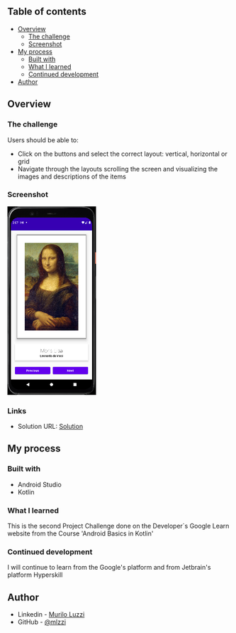 ## Table of contents

- [Overview](#overview)
    - [The challenge](#the-challenge)
    - [Screenshot](#screenshot)
- [My process](#my-process)
    - [Built with](#built-with)
    - [What I learned](#what-i-learned)
    - [Continued development](#continued-development)
- [Author](#author)

## Overview

### The challenge

Users should be able to:

- Click on the buttons and select the correct layout: vertical, horizontal or grid
- Navigate through the layouts scrolling the screen and visualizing the images and descriptions of the items

### Screenshot

![](./screenshot.jpg)

### Links

- Solution URL: [Solution](https://github.com/mlzzi/Dogglers-app)

## My process

### Built with

- Android Studio
- Kotlin

### What I learned

This is the second Project Challenge done on the Developer`s Google Learn website from the Course 'Android Basics in Kotlin'

### Continued development

I will continue to learn from the Google's platform and from Jetbrain's platform Hyperskill

## Author

- Linkedin - [Murilo Luzzi](https://www.linkedin.com/in/muriloluzzi/)
- GitHub - [@mlzzi](https://github.com/mlzzi)